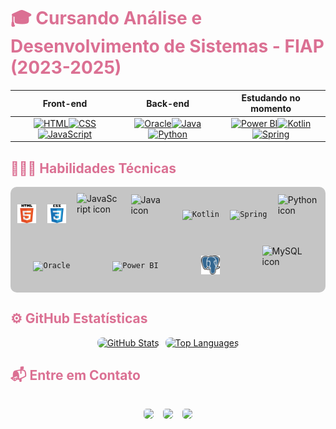 <h1 style="color: #DB7093;">🎓 Cursando Análise e Desenvolvimento de Sistemas - FIAP (2023-2025)</h1>

<div align="center">
<div align="center">

Front-end | Back-end | Estudando no momento
:---------:|:---------:|:----------------------:
<a href="#"><img height="30" width="40" src="https://icongr.am/devicon/html5-original-wordmark.svg?size=40&color=currentColor" alt="HTML" /></a><a href="#"><img height="30" width="40" src="https://icongr.am/devicon/css3-original-wordmark.svg?size=40&color=currentColor" alt="CSS" /></a><a href="#"><img height="30" width="40" src="https://icongr.am/devicon/javascript-original.svg?size=40&color=currentColor" alt="JavaScript" /></a> | <a href="#"><img height="45" width="44" src="https://icongr.am/devicon/oracle-original.svg?size=75&color=currentColor" alt="Oracle" /></a><a href="#"><img height="50" width="40" src="https://icongr.am/devicon/java-original-wordmark.svg?size=100&color=currentColor" alt="Java" /></a><a href="#"><img height="50" width="40" src="https://icongr.am/devicon/python-original.svg?size=40&color=currentColor" alt="Python" /></a> | <a href="#"><img height="32" width="50" src="https://upload.wikimedia.org/wikipedia/commons/c/cf/New_Power_BI_Logo.svg" alt="Power BI" /></a><a href="#"><img height="30" width="30" src="https://upload.wikimedia.org/wikipedia/commons/7/74/Kotlin_Icon.png" alt="Kotlin" /></a><a href="#"><img height="33" width="38" src="https://cdn.jsdelivr.net/gh/devicons/devicon/icons/spring/spring-original.svg" alt="Spring" />

</div>
</div>

<h2 style="color: #DB7093;">👩🏽‍💻 Habilidades Técnicas</h2>
<div style="display: flex; flex-wrap: wrap; justify-content: space-around; align-items: center; background-color: #55555555; padding: 10px; border-radius: 10px; gap: 15px;">
  <code><img height="30" src="https://raw.githubusercontent.com/github/explore/80688e429a7d4ef2fca1e82350fe8e3517d3494d/topics/html/html.png" alt="HTML"></code>
  <code><img height="30" src="https://raw.githubusercontent.com/github/explore/80688e429a7d4ef2fca1e82350fe8e3517d3494d/topics/css/css.png" alt="CSS"></code></code>
<img src="https://techstack-generator.vercel.app/js-icon.svg" alt="JavaScript icon" width="69" style="width: 69px; height: 69px; margin-right: 0px; margin-bottom: 0px;" />
  <div style="display: flex; align-items: flex-start;">
    <img src="https://techstack-generator.vercel.app/java-icon.svg" alt="Java icon" width="65" height="65" />
  </div>
  <code><img height="30" src="https://cdn.jsdelivr.net/gh/devicons/devicon/icons/kotlin/kotlin-original.svg" alt="Kotlin"></code>
  <code><img height="30" src="https://cdn.jsdelivr.net/gh/devicons/devicon/icons/spring/spring-original.svg" alt="Spring"></code>
  <div style="display: flex; align-items: flex-start;">
    <img src="https://techstack-generator.vercel.app/python-icon.svg" alt="Python icon" width="65" height="65" />
  </div>
  <code><img height="30" src="https://logosmarcas.net/wp-content/uploads/2020/09/Oracle-Logo.png" alt="Oracle"></code>
  <code><img height="30" src="https://upload.wikimedia.org/wikipedia/commons/c/cf/New_Power_BI_Logo.svg" alt="Power BI"></code>
  <code><img height="30" src="https://raw.githubusercontent.com/github/explore/master/topics/postgresql/postgresql.png" alt="PostgreSQL"></code>
  <div style="display: flex; align-items: flex-start;">
    <img src="https://techstack-generator.vercel.app/mysql-icon.svg" alt="MySQL icon" width="65" height="65" />
  </div>
</div>



<h2 style="color: #DB7093;">⚙️ GitHub Estatísticas</h2>
<div style="display: flex; justify-content: center; gap: 10px; flex-wrap: wrap;">
  <a href="https://github.com/MariaEduarda-Ciarini">
    <img height="200" src="https://github-readme-stats.vercel.app/api?username=MariaEduarda-Ciarini&theme=radical&show_icons=true&hide_border=true&count_private=true&bg_color=11191f33&text_color=2E8B57&icon_color=FFFF00&border_color=000000&title_color=DB7093&text_bold=true" alt="GitHub Stats" style="border-radius: 8px;">
  </a>
  <a href="https://github.com/MariaEduarda-Ciarini">
    <img height="200" src="https://github-readme-stats.vercel.app/api/top-langs/?username=MariaEduarda-Ciarini&layout=compact&langs_count=10&theme=dark&bg_color=11191f33&border_color=00000000&title_color=DB7093&text_color=2E8B57&text_bold=true" alt="Top Languages" style="border-radius: 8px;">
</a>
</div>

<div style="display: flex; flex-direction: column; left-items: left;">
  <h2 style="color: #DB7093;">📬 Entre em Contato</h2>
  <div style="display: flex; justify-content: center; align-items: center; gap: 15px; margin-top: 15px;">
    <a href="mailto:dudaciarinii@gmail.com">
      <img src="https://img.shields.io/badge/Gmail-D14836?style=plastic&logo=gmail&logoColor=white" target="_blank" width="145" style="border-radius: 5px;">
    </a>
    <a href="https://www.linkedin.com/in/maria-eduarda-ciarini-b97ab6270/" target="_blank">
      <img src="https://img.shields.io/badge/LinkedIn-0077B5?style=plastic&logo=linkedin&logoColor=white" width="175" style="border-radius: 5px;">
    </a>
    <a href="https://discord.com/channels/@Maria%20Eduarda%20Ciarini" target="_blank">
      <img src="https://img.shields.io/badge/Discord-5865F2?style=plastic&logo=discord&logoColor=white" width="165" style="border-radius: 5px;">
    </a>
  </div>
</div>

